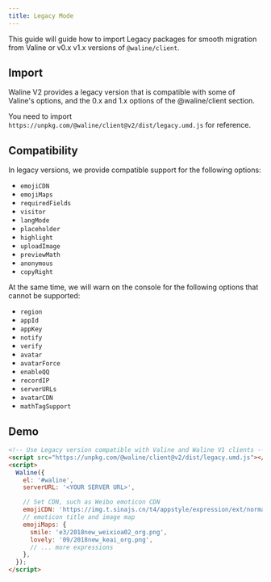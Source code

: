 ```yaml
---
title: Legacy Mode
---
```


This guide will guide how to import Legacy packages for smooth migration from Valine or v0.x v1.x versions of `@waline/client`.

<!-- more -->

## Import

Waline V2 provides a legacy version that is compatible with some of Valine's options, and the 0.x and 1.x options of the @waline/client section.

You need to import `https://unpkg.com/@waline/client@v2/dist/legacy.umd.js` for reference.

## Compatibility

In legacy versions, we provide compatible support for the following options:

- `emojiCDN`
- `emojiMaps`
- `requiredFields`
- `visitor`
- `langMode`
- `placeholder`
- `highlight`
- `uploadImage`
- `previewMath`
- `anonymous`
- `copyRight`

At the same time, we will warn on the console for the following options that cannot be supported:

- `region`
- `appId`
- `appKey`
- `notify`
- `verify`
- `avatar`
- `avatarForce`
- `enableQQ`
- `recordIP`
- `serverURLs`
- `avatarCDN`
- `mathTagSupport`

## Demo

```html
<!-- Use Legacy version compatible with Valine and Waline V1 clients -->
<script src="https://unpkg.com/@waline/client@v2/dist/legacy.umd.js"></script>
<script>
  Waline({
    el: '#waline',
    serverURL: '<YOUR SERVER URL>',

    // Set CDN, such as Weibo emoticon CDN
    emojiCDN: 'https://img.t.sinajs.cn/t4/appstyle/expression/ext/normal/',
    // emoticon title and image map
    emojiMaps: {
      smile: 'e3/2018new_weixioa02_org.png',
      lovely: '09/2018new_keai_org.png',
      // ... more expressions
    },
  });
</script>
```
